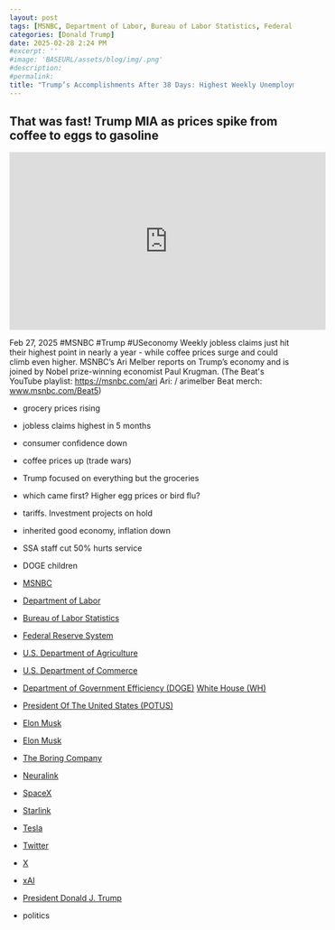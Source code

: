 ```yaml
---
layout: post
tags: [MSNBC, Department of Labor, Bureau of Labor Statistics, Federal Reserve System, U.S. Department of Agriculture, U.S. Department of Commerce, Department of Government Efficiency (DOGE), White House (WH), President Of The United States (POTUS), Elon Musk, The Boring Company, Neuralink, SpaceX, Starlink, Tesla, Twitter, X, xAI, President Donald J. Trump, politics]
categories: [Donald Trump]
date: 2025-02-28 2:24 PM
#excerpt: ''
#image: 'BASEURL/assets/blog/img/.png'
#description:
#permalink:
title: "Trump’s Accomplishments After 38 Days: Highest Weekly Unemployment Claims, Higher Egg Prices, Higher Coffee Prices, Higher Gas Prices. Attaboy Donnie!"
---
```



## That was fast! Trump MIA as prices spike from coffee to eggs to gasoline

<iframe width="560" height="315" src="https://www.youtube.com/embed/l_nAksneT7I?si=5chXWuAxQBvIt4xs" title="YouTube video player" frameborder="0" allow="accelerometer; autoplay; clipboard-write; encrypted-media; gyroscope; picture-in-picture; web-share" referrerpolicy="strict-origin-when-cross-origin" allowfullscreen></iframe>

Feb 27, 2025  #MSNBC #Trump #USeconomy
Weekly jobless claims just hit their highest point in nearly a year - while coffee prices surge and could climb even higher. MSNBC’s Ari Melber reports on Trump’s economy and is joined by Nobel prize-winning economist Paul Krugman. (The Beat's YouTube playlist: https://msnbc.com/ari Ari: / arimelber Beat merch: www.msnbc.com/Beat5)
- grocery prices rising 
- jobless claims highest in 5 months 
- consumer confidence down
- coffee prices up (trade wars)
- Trump focused on everything but the groceries 
- which came first? Higher egg prices or bird flu?
- tariffs. Investment projects on hold
- inherited good economy, inflation down
- SSA staff cut 50% hurts service 
- DOGE children 


- [MSNBC](https://www.msnbc.com/)
- [Department of Labor](https://www.dol.gov/)
- [Bureau of Labor Statistics](https://stats.bls.gov/)
- [Federal Reserve System](https://www.federalreserve.gov/)
- [U.S. Department of Agriculture](https://www.usda.gov/)
- [U.S. Department of Commerce](https://www.commerce.gov/)
- [Department of Government Efficiency (DOGE)](https://www.doge.gov/)
 [White House (WH)](https://www.whitehouse.gov/)
- [President Of The United States (POTUS)](https://www.whitehouse.gov/)
- [Elon Musk](https://ir.tesla.com/corporate/elon-musk)
- [Elon Musk](https://x.com/elonmusk/)
- [The Boring Company](https://www.boringcompany.com/)
- [Neuralink](https://neuralink.com/)
- [SpaceX](https://www.spacex.com/)
- [Starlink](https://www.starlink.com/)
- [Tesla](https://www.tesla.com/)
- [Twitter](https://twitter.com/)
- [ X ](https://x.com/)
- [xAI](https://x.ai/)
- [President Donald J. Trump](https://www.whitehouse.gov/administration/donald-j-trump/)
- politics

